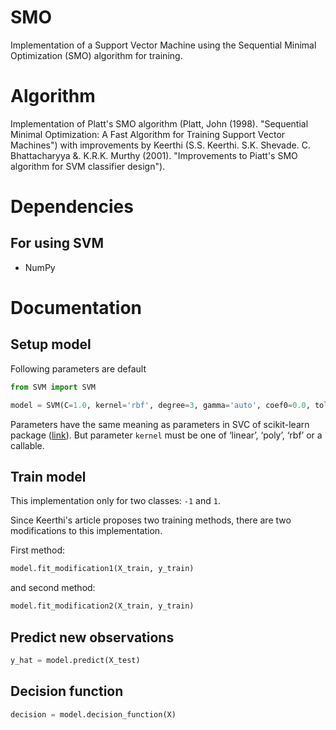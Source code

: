 # SMO
Implementation of a Support Vector Machine using the Sequential Minimal Optimization (SMO) algorithm for training.

# Algorithm

Implementation of Platt's SMO algorithm (Platt, John (1998). "Sequential Minimal Optimization: A Fast Algorithm for Training Support Vector Machines") with improvements by Keerthi (S.S. Keerthi. S.K. Shevade. C. Bhattacharyya &. K.R.K. Murthy (2001). "Improvements to Piatt's SMO algorithm for SVM classifier design").

# Dependencies

##  For using SVM
- NumPy

# Documentation

## Setup model

Following parameters are default
```python
from SVM import SVM

model = SVM(C=1.0, kernel='rbf', degree=3, gamma='auto', coef0=0.0, tol=1e-3, max_iter=-1)
```

Parameters have the same meaning as parameters in SVC of scikit-learn package ([link](https://scikit-learn.org/0.22/modules/generated/sklearn.svm.SVC.html)). But parameter `kernel` must be one of ‘linear’, ‘poly’, ‘rbf’ or a callable.

## Train model

This implementation only for two classes: `-1` and `1`.

Since Keerthi's article proposes two training methods, there are two modifications to this implementation.

First method:
```python
model.fit_modification1(X_train, y_train)
```
and second method:
```python
model.fit_modification2(X_train, y_train)
```

## Predict new observations

```python
y_hat = model.predict(X_test)
```

## Decision function

```python
decision = model.decision_function(X)
```
